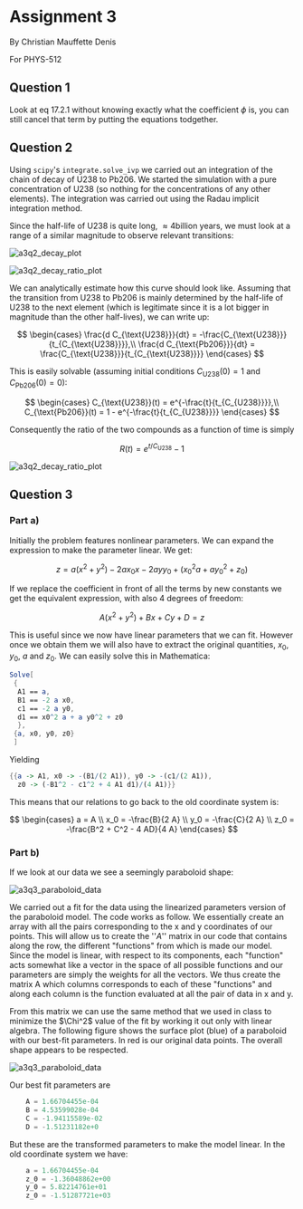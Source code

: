 # Assignment 3

By Christian Mauffette Denis

For PHYS-512

## Question 1

Look at eq 17.2.1 without knowing exactly what the coefficient $\phi$ is, you can still cancel that term by putting the equations todgether.

## Question 2

Using `scipy`'s `integrate.solve_ivp` we carried out an integration of the chain of decay of U238 to Pb206. We started the simulation with a pure concentration of U238 (so nothing for the concentrations of any other elements). The integration was carried out using the Radau implicit integration method.

Since the half-life of U238 is quite long, $\approx 4 \text{billion years}$, we must look at a range of a similar magnitude to observe relevant transitions:

![a3q2_decay_plot](figs/a3q2_decay_plot.jpg)

![a3q2_decay_ratio_plot](figs/a3q2_decay_ratio_plot.jpg)

We can analytically estimate how this curve should look like. Assuming that the transition from U238 to Pb206 is mainly determined by the half-life of U238 to the next element (which is legitimate since it is a lot bigger in magnitude than the other half-lives), we can write up:

$$
\begin{cases}
\frac{d C_{\text{U238}}}{dt} = -\frac{C_{\text{U238}}}{t_{C_{\text{U238}}}},\\
\frac{d C_{\text{Pb206}}}{dt} = \frac{C_{\text{U238}}}{t_{C_{\text{U238}}}}
\end{cases}
$$

This is easily solvable (assuming initial conditions $C_{\text{U238}}(0)=1$ and $C_{\text{Pb206}}(0)=0$):

$$
\begin{cases}
C_{\text{U238}}(t) = e^{-\frac{t}{t_{C_{U238}}}},\\
C_{\text{Pb206}}(t) = 1 - e^{-\frac{t}{t_{C_{U238}}}}
\end{cases}
$$

Consequently the ratio of the two compounds as a function of time is simply

$$ R(t) = e^{t/C_{\text{U238}}} - 1$$

![a3q2_decay_ratio_plot](figs/a3q2_analytic_comp.jpg)

## Question 3

### Part a)

Initially the problem features nonlinear parameters. We can expand the expression to make the parameter linear. We get:

$$z = a (x^2 + y^2) - 2 a x_0 x - 2 a y y_0 + (x_0^2 a + a y_0^2 + z_0)$$

If we replace the coefficient in front of all the terms by new constants we get the equivalent expression, with also 4 degrees of freedom:

$$A (x^2 + y^2) + B x + C y + D = z$$

This is useful since we now have linear parameters that we can fit. However once we obtain them we will also have to extract the original quantities, $x_0$, $y_0$, $a$ and $z_0$. We can easily solve this in Mathematica:

```mathematica
Solve[
 {
  A1 == a,
  B1 == -2 a x0,
  c1 == -2 a y0,
  d1 == x0^2 a + a y0^2 + z0
  },
 {a, x0, y0, z0}
 ]
```

Yielding

```mathematica
{{a -> A1, x0 -> -(B1/(2 A1)), y0 -> -(c1/(2 A1)), 
  z0 -> (-B1^2 - c1^2 + 4 A1 d1)/(4 A1)}}
```

This means that our relations to go back to the old coordinate system is:

$$
\begin{cases}
a = A \\
x_0 = -\frac{B}{2 A} \\
y_0 = -\frac{C}{2 A} \\
z_0 = -\frac{B^2 + C^2 - 4 AD}{4 A}
\end{cases}
$$

### Part b)

If we look at our data we see a seemingly paraboloid shape:

![a3q3_paraboloid_data](figs/a3q3_rawdata.jpg)

We carried out a fit for the data using the linearized parameters version of the paraboloid model. The code works as follow. We essentially create an array with all the pairs corresponding to the x and y coordinates of our points. This will allow us to create the ''$A$'' matrix in our code that contains along the row, the different "functions" from which is made our model. Since the model is linear, with respect to its components, each "function" acts somewhat like a vector in the space of all possible functions and our parameters are simply the weights for all the vectors. We thus create the matrix A which columns corresponds to each of these "functions" and along each column is the function evaluated at all the pair of data in x and y. 

From this matrix we can use the same method that we used in class to minimize the $\Chi^2$ value of the fit by working it out only with linear algebra. The following figure shows the surface plot (blue) of a paraboloid with our best-fit parameters. In red is our original data points. The overall shape appears to be respected.

![a3q3_paraboloid_data](figs/a3q3_paraboloid_data.jpg)

Our best fit parameters are

```python
    A = 1.66704455e-04  
    B = 4.53599028e-04
    C = -1.94115589e-02
    D = -1.51231182e+0
```

But these are the transformed parameters to make the model linear. In the old coordinate system we have:

```python
    a = 1.66704455e-04 
    z_0 = -1.36048862e+00  
    y_0 = 5.82214761e+01 
    z_0 = -1.51287721e+03
```